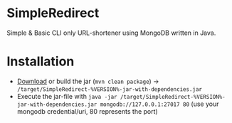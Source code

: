 # SimpleRedirect
Simple &amp; Basic CLI only URL-shortener using MongoDB written in Java.

# Installation
 - [Download](https://git.io/fh5PH) or build the jar (`mvn clean package`) → `/target/SimpleRedirect-%VERSION%-jar-with-dependencies.jar`
 - Execute the jar-file with `java -jar /target/SimpleRedirect-%VERSION%-jar-with-dependencies.jar mongodb://127.0.0.1:27017 80` (use your mongodb credential/uri, 80 represents the port)
